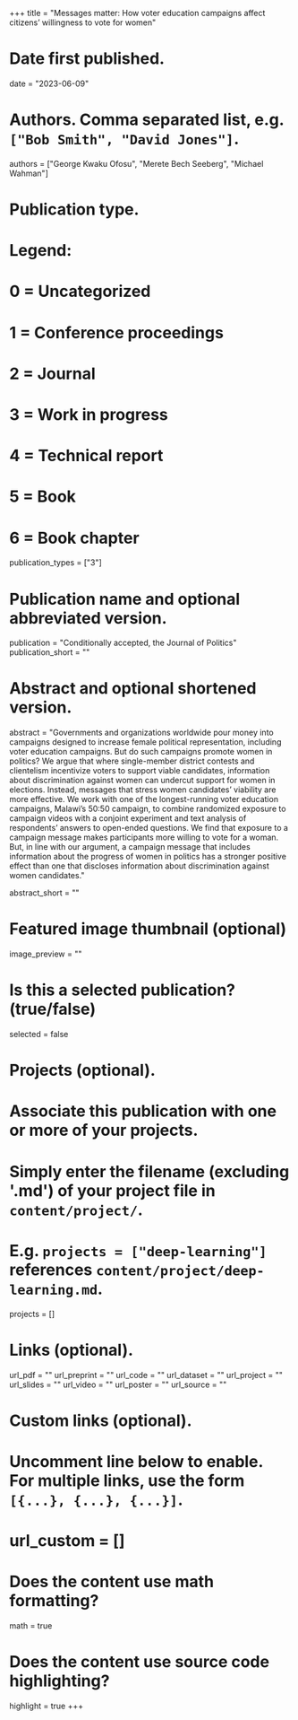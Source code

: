 +++
title = "Messages matter: How voter education campaigns affect citizens’ willingness to vote for women"

# Date first published.
date = "2023-06-09"

# Authors. Comma separated list, e.g. `["Bob Smith", "David Jones"]`.
authors = ["George Kwaku Ofosu", "Merete Bech Seeberg", "Michael Wahman"]

# Publication type.
# Legend:
# 0 = Uncategorized
# 1 = Conference proceedings
# 2 = Journal
# 3 = Work in progress
# 4 = Technical report
# 5 = Book
# 6 = Book chapter
publication_types = ["3"]

# Publication name and optional abbreviated version.
publication = "Conditionally accepted, the Journal of Politics"
publication_short = ""

# Abstract and optional shortened version.
abstract = "Governments and organizations worldwide pour money into campaigns designed to increase female political representation, including voter education campaigns. But do such campaigns promote women in politics? We argue that where single-member district contests and clientelism incentivize voters to support viable candidates, information about discrimination against women can undercut support for women in elections. Instead, messages that stress women candidates’ viability are more effective. We work with one of the longest-running voter education campaigns, Malawi’s 50:50 campaign, to combine randomized exposure to campaign videos with a conjoint experiment and text analysis of respondents’ answers to open-ended questions. We find that exposure to a campaign message makes participants more willing to vote for a woman. But, in line with our argument, a campaign message that includes information about the progress of women in politics has a stronger positive effect than one that discloses information about discrimination against women candidates."

abstract_short = ""

# Featured image thumbnail (optional)
image_preview = ""

# Is this a selected publication? (true/false)
selected = false

# Projects (optional).
#   Associate this publication with one or more of your projects.
#   Simply enter the filename (excluding '.md') of your project file in `content/project/`.
#   E.g. `projects = ["deep-learning"]` references `content/project/deep-learning.md`.
projects = []

# Links (optional).
url_pdf = ""
url_preprint = ""
url_code = ""
url_dataset = ""
url_project = ""
url_slides = ""
url_video = ""
url_poster = ""
url_source = ""

# Custom links (optional).
#   Uncomment line below to enable. For multiple links, use the form `[{...}, {...}, {...}]`.
# url_custom = []

# Does the content use math formatting?
math = true

# Does the content use source code highlighting?
highlight = true
+++
